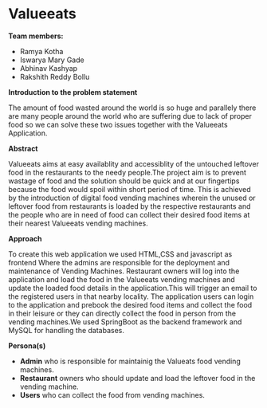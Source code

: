<h1>Valueeats</h1>

**Team members:**
- Ramya Kotha
- Iswarya Mary Gade
- Abhinav Kashyap
- Rakshith Reddy Bollu

**Introduction to the problem statement**

The amount of food wasted around the world is so huge and parallely there are many people around the world 
who are suffering due to lack of proper food so we can solve these two issues together with the Valueeats Application.

**Abstract**

Valueeats aims at easy availablity and accessiblity of the untouched leftover food in the restaurants to the needy people.The project aim is to prevent wastage of food and the solution should be quick and at our fingertips because the food would spoil within short period of time. This is achieved by the introduction of digital food vending machines wherein the unused or leftover food from restaurants is loaded by the respective restaurants and the people who are in need of food can collect their desired food items at their nearest Valueeats vending machines.

**Approach**

To create this web application we used HTML,CSS and javascript as frontend Where the admins are responsible for the deployment and maintenance of Vending Machines. Restaurant owners will log into the application and load the food in the Valueeats vending machines and update the loaded food details in the application.This will trigger an email to the registered users in that nearby locality. The application users can login to the application and prebook the desired food items and collect the food in their leisure or they can directly collect the food in person from the vending machines.We used SpringBoot as the backend framework and MySQL for handling the databases.

**Persona(s)**

* **Admin** who is responsible for maintainig the Valueats food vending machines.
* **Restaurant** owners who should update and load the leftover food in the vending machine.
* **Users** who can collect the food from vending machines.

